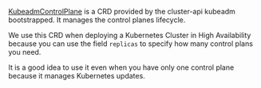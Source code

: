 [KubeadmControlPlane](kubeadmcontrolplane-book) is a CRD provided by the cluster-api kubeadm bootstrapped.
It manages the control planes lifecycle.

We use this CRD when deploying a Kubernetes Cluster in High Availability because
you can use the field `replicas` to specify how many control plans you need.

It is a good idea to use it even when you have only one control plane because it
manages Kubernetes updates.

[kubeadmcontrolplane-book]: https://cluster-api.sigs.k8s.io/developer/architecture/controllers/control-plane.html
